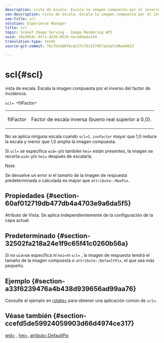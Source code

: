 ```yaml
---
description: vista de escala. Escala la imagen compuesta por el inverso del factor de incidencia.
seo-description: vista de escala. Escala la imagen compuesta por el inverso del factor de incidencia.
seo-title: scl
solution: Experience Manager
title: scl
topic: Scene7 Image Serving - Image Rendering API
uuid: 10a365dc-9fc1-4236-9528-4aca04a4ca19
translation-type: tm+mt
source-git-commit: 7bc7b3a86fbcdc57cfdc31745fae3afc06e44b15

---
```



# scl{#scl}

vista de escala. Escala la imagen compuesta por el inverso del factor de incidencia.

`scl= *`filFactor`*`

<table id="simpletable_A09F5EECAC2B4E0F8633D71C6AD36D8D"> 
 <tr class="strow"> 
  <td class="stentry"> <p><span class="varname"> filFactor</span> </p> </td> 
  <td class="stentry"> <p>Factor de escala inversa (bueno real superior a 0,0). </p></td> 
 </tr> 
</table>

No se aplica ninguna escala cuando `scl=1`. *`invFactor`* mayor que 1,0 reduce la escala y menor que 1,0 amplía la imagen compuesta.

Si `scl=` se especifica `wid=` y/o también `hei=` están presentes, la imagen se recorta `wid=` y/o `hei=` después de escalarla.

>[!NOTE]
>
>Se devuelve un error si el tamaño de la imagen de respuesta predeterminada o calculada es mayor que `attribute::MaxPix`.

## Propiedades {#section-60af012719db477db4a4703e9a6da5f5}

Atributo de Vista. Se aplica independientemente de la configuración de la capa actual.

## Predeterminado {#section-32502fa218a24e1f9c65f41c0260b56a}

Si no `wid=`se especifica ni `hei=`ni `scl=` , la imagen de respuesta tendrá el tamaño de la imagen compuesta o `attribute::DefaultPix`, el que sea más pequeño.

## Ejemplo {#section-a33f6239476a4b438d939656ad99aa76}

Consulte el ejemplo en [rotate=](../../../../../is-api/http-ref/image-serving-api-ref/c-http-protocol-reference/c-command-reference/r-rotate.md#reference-12abb086635546ec9ec2e1a793dc1096) para obtener una aplicación común de `scl=`.

## Véase también {#section-ccefd5de59924059903d66d4974ce317}

[wid=](../../../../../is-api/http-ref/image-serving-api-ref/c-http-protocol-reference/c-command-reference/r-is-http-wid.md#reference-bfeadcb67bf4485f851eb21345527e47) , [hei=](../../../../../is-api/http-ref/image-serving-api-ref/c-http-protocol-reference/c-command-reference/r-is-http-hei.md#reference-6d6f556ccc0e4b98a815e8a5c1944a96), [atributo::DefaultPix](../../../../../is-api/image-catalog/image-serving-api-ref/c-image-catalog-reference/c-attributes-reference/r-defaultpix.md#reference-996b2c22b30f4fd9b970c84063306df1)
